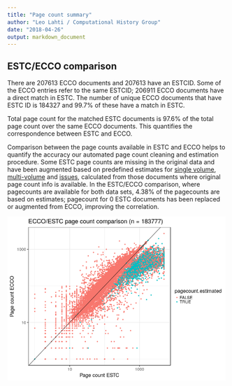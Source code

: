 ```yaml
---
title: "Page count summary"
author: "Leo Lahti / Computational History Group"
date: "2018-04-26"
output: markdown_document
---
```



## ESTC/ECCO comparison



There are 207613 ECCO documents and 207613 have an ESTCID. Some of the ECCO entries refer to the same ESTCID; 206911 ECCO documents have a direct match in ESTC. The number of unique ECCO documents that have ESTC ID  is 184327 and 99.7% of these have a match in ESTC.

Total page count for the matched ESTC documents is 97.6% of the total page count over the same ECCO documents. This quantifies the correspondence between ESTC and ECCO.

Comparison between the page counts available in ESTC and ECCO helps to quantify the accuracy our automated page count cleaning and estimation procedure. Some ESTC page counts are missing in the original data and have been augmented based on predefined estimates for [single volume](mean_pagecounts_singlevol.csv), [multi-volume](mean_pagecounts_multivol.csv) and [issues](mean_pagecounts_issue.csv), calculated from those documents where original page count info is available. In the ESTC/ECCO comparison, where pagecounts are available for both data sets, 4.38% of the pagecounts are based on estimates; pagecount for 0 ESTC documents has been replaced or augmented from ECCO, improving the correlation.


<img src="figure/ecco2-1.png" title="plot of chunk ecco2" alt="plot of chunk ecco2" width="500px" />



